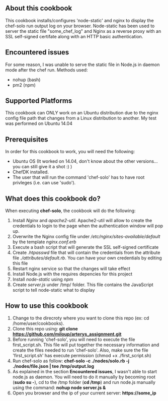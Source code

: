 ## About this cookbook

This cookbook installs/configures 'node-static' and nginx to display the chef-solo run output log on your browser. Node-static has been used to server the static file "some_chef_log" and Nginx as a reverse proxy with an SSL self-signed certifate along with an HTTP basic authentication.

## Encountered issues

For some reason, I was unable to serve the static file in Node.js in daemon mode after the chef run. 
Methods used:
  - nohup (bash)
  - pm2 (npm)

## Supported Platforms

This cookbook can ONLY work on an Ubuntu distribution due to the nginx config file path that changes from a Linux distribution to another. My test was performed on Ubuntu 14.04

## Prerequisites

In order for this cookbook to work, you will need the following:
  - Ubuntu OS (It worked on 14.04, don't know about the other versions... you can still give it a shot :) )
  - ChefDK installed.
  - The user that will run the command 'chef-solo' has to have root privleges (i.e. can use 'sudo').

## What does this cookbook do?

When executing **chef-solo**, the cookbook will do the following:

1. Install _Nginx_ and _apache2-util_. Apache2-util will allow to create the credentials to login to the page when the authentication window will pop up.
2. Overwrite the Nginx config file under _/etc/nginx/sites-available/default_ by the template _nginx.conf.erb_
3. Execute a bash script that will generate the SSL self-signed certificate
4. Create _.htpasswd_ file that will contain the credentials from the attribute file _./attributes/default.rb_. You can have your own credentials by editing this file
5. Restart nginx service so that the changes will take effect
6. Install Node.js with the requires depencies for this project
7. Install _node-static_ using _npm_
8. Create _server.js_ under /tmp/ folder. This file contains the JavaScript script to tell node-static what to display

 
## How to use this cookbook

1. Change to the direcroty where you want to clone this repo (ex: cd /home/user/cookbooks).
2. Clone this repo using: **git clone https://github.com/miloup/arterys_assignment.git**
3. Before running 'chef-solo', you will need to execute the file first_script.sh. This file will put together the necessary information and create the files needed to run 'chef-solo'. Also, make sure the file 'first_script.sh' has execute permission (chmod +x ./first_script.sh)
4. Run chef-solo as follow: **chef-solo -c ./nodes/solo.rb -j ./nodes/file.json | tee /tmp/output.log**
5. As explained in the section **Encountered issues**, I wasn't able to start node.js as daemon. You will need to do it manually by becoming root (**sudo su -**), cd to the /tmp folder (**cd /tmp**) and run node.js manually using the command: **nohup node server.js &**
6. Open you browser and the ip of your current server: **https://some_ip**


